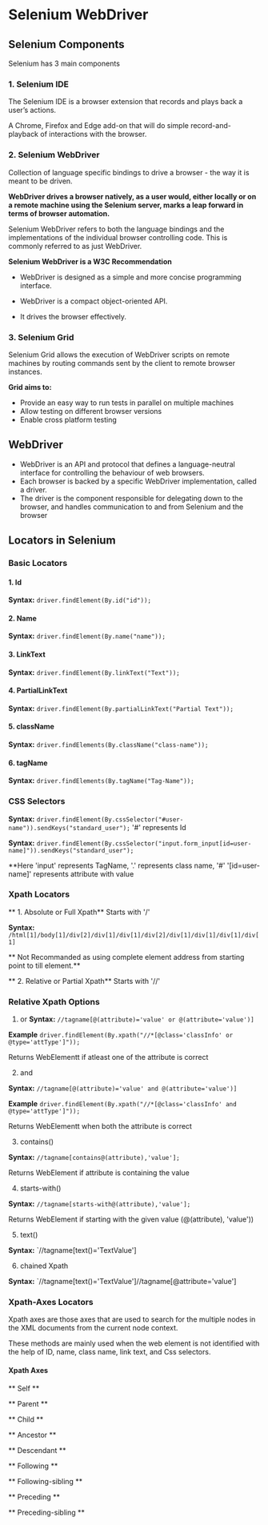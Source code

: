 # **Selenium WebDriver**
## **Selenium Components**
Selenium has 3 main components

### 1. **Selenium IDE**

The Selenium IDE is a browser extension that records and plays back a user’s actions.

A Chrome, Firefox and Edge add-on that will do simple record-and-playback of interactions with the browser.

### 2. **Selenium WebDriver**
 
 Collection of language specific bindings to drive a browser - the way it is meant to be driven.
 
**WebDriver drives a browser natively, as a user would, either locally or on a remote machine using the Selenium server, marks a leap forward in terms of browser automation.**
 
Selenium WebDriver refers to both the language bindings and the implementations of the individual browser controlling code. This is commonly referred to as just WebDriver.


**Selenium WebDriver is a W3C Recommendation**

* WebDriver is designed as a simple and more concise programming interface.

* WebDriver is a compact object-oriented API.

* It drives the browser effectively.


### 3. **Selenium Grid**

Selenium Grid allows the execution of WebDriver scripts on remote machines by routing commands sent by the client to remote browser instances.

**Grid aims to:**

* Provide an easy way to run tests in parallel on multiple machines
* Allow testing on different browser versions
* Enable cross platform testing

## **WebDriver** 
* WebDriver is an API and protocol that defines a language-neutral interface for controlling the behaviour of web browsers.
* Each browser is backed by a specific WebDriver implementation, called a driver. 
* The driver is the component responsible for delegating down to the browser, and handles communication to and from Selenium and the browser 

## Locators in Selenium

### Basic Locators    
#### 1. Id
**Syntax:** `driver.findElement(By.id("id"));`

#### 2. Name
**Syntax:** `driver.findElement(By.name("name"));`

#### 3. LinkText
**Syntax:** `driver.findElement(By.linkText("Text"));`

#### 4. PartialLinkText
**Syntax:** `driver.findElement(By.partialLinkText("Partial Text"));`

#### 5. className
**Syntax:** `driver.findElements(By.className("class-name"));`

#### 6. tagName
**Syntax:** `driver.findElements(By.tagName("Tag-Name"));`

### CSS Selectors
**Syntax:**	`driver.findElement(By.cssSelector("#user-name")).sendKeys("standard_user");`  '#' represents Id

**Syntax:** `driver.findElement(By.cssSelector("input.form_input[id=user-name]")).sendKeys("standard_user");`

**Here 'input' represents TagName, '.' represents class name, '#' '[id=user-name]' represents attribute with value

### Xpath Locators
** 1. Absolute or Full Xpath** Starts with '/' 

**Syntax:** `/html[1]/body[1]/div[2]/div[1]/div[1]/div[2]/div[1]/div[1]/div[1]/div[1]`

** Not Recommanded as using complete element address from starting point to till element.**

** 2. Relative or Partial Xpath** Starts with '//'

### Relative Xpath Options

1. or
**Syntax:** `//tagname[@(attribute)='value' or @(attribute='value')]`

**Example** `driver.findElement(By.xpath("//*[@class='classInfo' or @type='attType']"));`

Returns WebElementt if atleast one of the attribute is correct 

2. and

**Syntax:** `//tagname[@(attribute)='value' and @(attribute='value')]`

**Example** `driver.findElement(By.xpath("//*[@class='classInfo' and @type='attType']"));`

Returns WebElementt when both the attribute is correct 

3. contains()

**Syntax:** `//tagname[contains@(attribute),'value'];`

Returns WebElement if attribute is containing the value

4. starts-with()

**Syntax:** `//tagname[starts-with@(attribute),'value'];`

Returns WebElement if starting with the given value (@(attribute), 'value'))  

5. text()

**Syntax:** `//tagname[text()='TextValue']

6. chained Xpath

**Syntax:** `//tagname[text()='TextValue']//tagname[@attribute='value']

### Xpath-Axes Locators

Xpath axes are those axes that are used to search for the multiple nodes in the XML documents from the current node context.

These methods are mainly used when the web element is not identified with the help of ID, name, class name, link text, and Css selectors.

#### Xpath Axes 

** Self **

** Parent **

** Child **

** Ancestor **

** Descendant **

** Following **

** Following-sibling **

** Preceding **

** Preceding-sibling **